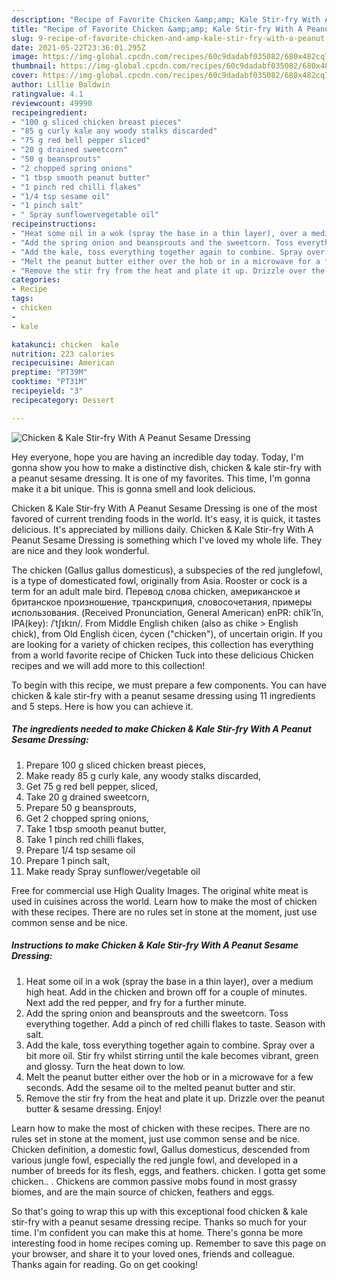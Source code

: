 ```yaml
---
description: "Recipe of Favorite Chicken &amp;amp; Kale Stir-fry With A Peanut Sesame Dressing"
title: "Recipe of Favorite Chicken &amp;amp; Kale Stir-fry With A Peanut Sesame Dressing"
slug: 9-recipe-of-favorite-chicken-and-amp-kale-stir-fry-with-a-peanut-sesame-dressing
date: 2021-05-22T23:36:01.295Z
image: https://img-global.cpcdn.com/recipes/60c9dadabf035082/680x482cq70/chicken-kale-stir-fry-with-a-peanut-sesame-dressing-recipe-main-photo.jpg
thumbnail: https://img-global.cpcdn.com/recipes/60c9dadabf035082/680x482cq70/chicken-kale-stir-fry-with-a-peanut-sesame-dressing-recipe-main-photo.jpg
cover: https://img-global.cpcdn.com/recipes/60c9dadabf035082/680x482cq70/chicken-kale-stir-fry-with-a-peanut-sesame-dressing-recipe-main-photo.jpg
author: Lillie Baldwin
ratingvalue: 4.1
reviewcount: 49990
recipeingredient:
- "100 g sliced chicken breast pieces"
- "85 g curly kale any woody stalks discarded"
- "75 g red bell pepper sliced"
- "20 g drained sweetcorn"
- "50 g beansprouts"
- "2 chopped spring onions"
- "1 tbsp smooth peanut butter"
- "1 pinch red chilli flakes"
- "1/4 tsp sesame oil"
- "1 pinch salt"
- " Spray sunflowervegetable oil"
recipeinstructions:
- "Heat some oil in a wok (spray the base in a thin layer), over a medium high heat. Add in the chicken and brown off for a couple of minutes. Next add the red pepper, and fry for a further minute."
- "Add the spring onion and beansprouts and the sweetcorn. Toss everything together. Add a pinch of red chilli flakes to taste. Season with salt."
- "Add the kale, toss everything together again to combine. Spray over a bit more oil. Stir fry whilst stirring until the kale becomes vibrant, green and glossy. Turn the heat down to low."
- "Melt the peanut butter either over the hob or in a microwave for a few seconds. Add the sesame oil to the melted peanut butter and stir."
- "Remove the stir fry from the heat and plate it up. Drizzle over the peanut butter &amp; sesame dressing. Enjoy!"
categories:
- Recipe
tags:
- chicken
- 
- kale

katakunci: chicken  kale 
nutrition: 223 calories
recipecuisine: American
preptime: "PT39M"
cooktime: "PT31M"
recipeyield: "3"
recipecategory: Dessert

---
```



![Chicken &amp; Kale Stir-fry With A Peanut Sesame Dressing](https://img-global.cpcdn.com/recipes/60c9dadabf035082/680x482cq70/chicken-kale-stir-fry-with-a-peanut-sesame-dressing-recipe-main-photo.jpg)

Hey everyone, hope you are having an incredible day today. Today, I'm gonna show you how to make a distinctive dish, chicken &amp; kale stir-fry with a peanut sesame dressing. It is one of my favorites. This time, I'm gonna make it a bit unique. This is gonna smell and look delicious.

Chicken &amp; Kale Stir-fry With A Peanut Sesame Dressing is one of the most favored of current trending foods in the world. It's easy, it is quick, it tastes delicious. It's appreciated by millions daily. Chicken &amp; Kale Stir-fry With A Peanut Sesame Dressing is something which I've loved my whole life. They are nice and they look wonderful.

The chicken (Gallus gallus domesticus), a subspecies of the red junglefowl, is a type of domesticated fowl, originally from Asia. Rooster or cock is a term for an adult male bird. Перевод слова chicken, американское и британское произношение, транскрипция, словосочетания, примеры использования. (Received Pronunciation, General American) enPR: chĭk&#39;ĭn, IPA(key): /ˈtʃɪkɪn/. From Middle English chiken (also as chike &gt; English chick), from Old English ċicen, ċycen (&#34;chicken&#34;), of uncertain origin. If you are looking for a variety of chicken recipes, this collection has everything from a world favorite recipe of Chicken Tuck into these delicious Chicken recipes and we will add more to this collection!


To begin with this recipe, we must prepare a few components. You can have chicken &amp; kale stir-fry with a peanut sesame dressing using 11 ingredients and 5 steps. Here is how you can achieve it.

<!--inarticleads1-->

##### The ingredients needed to make Chicken &amp; Kale Stir-fry With A Peanut Sesame Dressing:

1. Prepare 100 g sliced chicken breast pieces,
1. Make ready 85 g curly kale, any woody stalks discarded,
1. Get 75 g red bell pepper, sliced,
1. Take 20 g drained sweetcorn,
1. Prepare 50 g beansprouts,
1. Get 2 chopped spring onions,
1. Take 1 tbsp smooth peanut butter,
1. Take 1 pinch red chilli flakes,
1. Prepare 1/4 tsp sesame oil
1. Prepare 1 pinch salt,
1. Make ready  Spray sunflower/vegetable oil


Free for commercial use High Quality Images. The original white meat is used in cuisines across the world. Learn how to make the most of chicken with these recipes. There are no rules set in stone at the moment, just use common sense and be nice. 

<!--inarticleads2-->

##### Instructions to make Chicken &amp; Kale Stir-fry With A Peanut Sesame Dressing:

1. Heat some oil in a wok (spray the base in a thin layer), over a medium high heat. Add in the chicken and brown off for a couple of minutes. Next add the red pepper, and fry for a further minute.
1. Add the spring onion and beansprouts and the sweetcorn. Toss everything together. Add a pinch of red chilli flakes to taste. Season with salt.
1. Add the kale, toss everything together again to combine. Spray over a bit more oil. Stir fry whilst stirring until the kale becomes vibrant, green and glossy. Turn the heat down to low.
1. Melt the peanut butter either over the hob or in a microwave for a few seconds. Add the sesame oil to the melted peanut butter and stir.
1. Remove the stir fry from the heat and plate it up. Drizzle over the peanut butter &amp; sesame dressing. Enjoy!


Learn how to make the most of chicken with these recipes. There are no rules set in stone at the moment, just use common sense and be nice. Chicken definition, a domestic fowl, Gallus domesticus, descended from various jungle fowl, especially the red jungle fowl, and developed in a number of breeds for its flesh, eggs, and feathers. chicken. I gotta get some chicken.. . Chickens are common passive mobs found in most grassy biomes, and are the main source of chicken, feathers and eggs. 

So that's going to wrap this up with this exceptional food chicken &amp; kale stir-fry with a peanut sesame dressing recipe. Thanks so much for your time. I'm confident you can make this at home. There's gonna be more interesting food in home recipes coming up. Remember to save this page on your browser, and share it to your loved ones, friends and colleague. Thanks again for reading. Go on get cooking!
